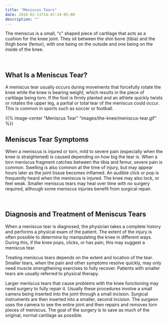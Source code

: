 ```yaml
---
title: "Meniscus Tears"
date: 2018-02-11T14:47:24-05:00
description: ""
---
```


The meniscus is a small, “c” shaped piece of cartilage that acts as a cushion for the knee 
joint. They sit between the shin bone (tibia) and the thigh bone (femur), with one being on 
the outside and one being on the inside of the knee.

<br>

## What Is a Meniscus Tear?
A meniscus tear usually occurs during movements that forcefully rotate the knee while the 
knee is bearing weight, which results in the piece of cartilage being torn. If the foot is 
firmly planted and an athlete quickly twists or rotates the upper leg, a partial or total 
tear of the meniscus could occur. This is common in sports such as soccer or football.

{{% image-center "Meniscus Tear" "images/the-knee/meniscus-tear.gif" %}}
<br>

## Meniscus Tear Symptoms
When a meniscus is injured or torn, mild to severe pain (especially when the knee is 
straightened) is caused depending on how big the tear is. When a torn meniscus fragment 
catches between the tibia and femur, severe pain is common. Swelling is also common at the 
time of injury, but may appear hours later as the joint tissue becomes inflamed. An audible 
click or pop is frequently heard when the meniscus is injured. The knee may also lock, or 
feel weak. Smaller meniscus tears may heal over time with no surgery required, although some 
meniscus injuries benefit from surgical repair.

<br>

## Diagnosis and Treatment of Meniscus Tears
When a meniscus tear is diagnosed, the physician takes a complete history and performs a 
physical exam of the patient. The extent of the injury is often possible to determine by 
manipulating the knee in different ways. During this, if the knee pops, clicks, or has pain, 
this may suggest a meniscus tear.

Treating meniscus tears depends on the extent and location of the tear. Smaller tears, when 
the pain and other symptoms resolve quickly, may only need muscle strengthening exercises to 
fully recover. Patients with smaller tears are usually referred to physical therapy.

Larger meniscus tears that cause problems with the knee functioning may need surgery to 
fully repair it. Usually these procedures involve a small camera being inserted into the 
joint through a small incision. Surgical instruments are then inserted into a smaller, 
second incision. The surgeon uses the camera to see the entire joint and then repairs and 
removes torn pieces of meniscus. The goal of the surgery is to save as much of the original, 
normal cartilage as possible.
